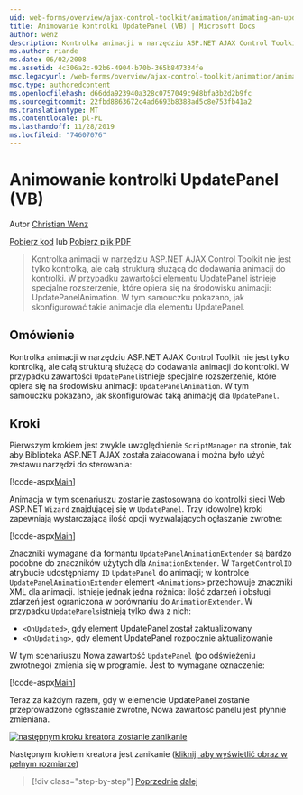 ```yaml
---
uid: web-forms/overview/ajax-control-toolkit/animation/animating-an-updatepanel-control-vb
title: Animowanie kontrolki UpdatePanel (VB) | Microsoft Docs
author: wenz
description: Kontrolka animacji w narzędziu ASP.NET AJAX Control Toolkit nie jest tylko kontrolką, ale całą strukturą służącą do dodawania animacji do kontrolki. Dla zawartości...
ms.author: riande
ms.date: 06/02/2008
ms.assetid: 4c306a2c-92b6-4904-b70b-365b847334fe
msc.legacyurl: /web-forms/overview/ajax-control-toolkit/animation/animating-an-updatepanel-control-vb
msc.type: authoredcontent
ms.openlocfilehash: d66dda923940a328c0757049c9d8bfa3b2d2b9fc
ms.sourcegitcommit: 22fbd8863672c4ad6693b8388ad5c8e753fb41a2
ms.translationtype: MT
ms.contentlocale: pl-PL
ms.lasthandoff: 11/28/2019
ms.locfileid: "74607076"
---
```

# <a name="animating-an-updatepanel-control-vb"></a>Animowanie kontrolki UpdatePanel (VB)

Autor [Christian Wenz](https://github.com/wenz)

[Pobierz kod](https://download.microsoft.com/download/9/3/f/93f8daea-bebd-4821-833b-95205389c7d0/UpdatePanelAnimation1.vb.zip) lub [Pobierz plik PDF](https://download.microsoft.com/download/b/6/a/b6ae89ee-df69-4c87-9bfb-ad1eb2b23373/updatepanelanimation1VB.pdf)

> Kontrolka animacji w narzędziu ASP.NET AJAX Control Toolkit nie jest tylko kontrolką, ale całą strukturą służącą do dodawania animacji do kontrolki. W przypadku zawartości elementu UpdatePanel istnieje specjalne rozszerzenie, które opiera się na środowisku animacji: UpdatePanelAnimation. W tym samouczku pokazano, jak skonfigurować takie animacje dla elementu UpdatePanel.

## <a name="overview"></a>Omówienie

Kontrolka animacji w narzędziu ASP.NET AJAX Control Toolkit nie jest tylko kontrolką, ale całą strukturą służącą do dodawania animacji do kontrolki. W przypadku zawartości `UpdatePanel`istnieje specjalne rozszerzenie, które opiera się na środowisku animacji: `UpdatePanelAnimation`. W tym samouczku pokazano, jak skonfigurować taką animację dla `UpdatePanel`.

## <a name="steps"></a>Kroki

Pierwszym krokiem jest zwykle uwzględnienie `ScriptManager` na stronie, tak aby Biblioteka ASP.NET AJAX została załadowana i można było użyć zestawu narzędzi do sterowania:

[!code-aspx[Main](animating-an-updatepanel-control-vb/samples/sample1.aspx)]

Animacja w tym scenariuszu zostanie zastosowana do kontrolki sieci Web ASP.NET `Wizard` znajdującej się w `UpdatePanel`. Trzy (dowolne) kroki zapewniają wystarczającą ilość opcji wyzwalających ogłaszanie zwrotne:

[!code-aspx[Main](animating-an-updatepanel-control-vb/samples/sample2.aspx)]

Znaczniki wymagane dla formantu `UpdatePanelAnimationExtender` są bardzo podobne do znaczników użytych dla `AnimationExtender`. W `TargetControlID` atrybucie udostępniamy `ID` `UpdatePanel` do animacji; w kontrolce `UpdatePanelAnimationExtender` element `<Animations>` przechowuje znaczniki XML dla animacji. Istnieje jednak jedna różnica: ilość zdarzeń i obsługi zdarzeń jest ograniczona w porównaniu do `AnimationExtender`. W przypadku `UpdatePanels`istnieją tylko dwa z nich:

- `<OnUpdated>`, gdy element UpdatePanel został zaktualizowany
- `<OnUpdating>`, gdy element UpdatePanel rozpocznie aktualizowanie

W tym scenariuszu Nowa zawartość `UpdatePanel` (po odświeżeniu zwrotnego) zmienia się w programie. Jest to wymagane oznaczenie:

[!code-aspx[Main](animating-an-updatepanel-control-vb/samples/sample3.aspx)]

Teraz za każdym razem, gdy w elemencie UpdatePanel zostanie przeprowadzone ogłaszanie zwrotne, Nowa zawartość panelu jest płynnie zmieniana.

[![następnym kroku kreatora zostanie zanikanie](animating-an-updatepanel-control-vb/_static/image2.png)](animating-an-updatepanel-control-vb/_static/image1.png)

Następnym krokiem kreatora jest zanikanie ([kliknij, aby wyświetlić obraz w pełnym rozmiarze](animating-an-updatepanel-control-vb/_static/image3.png))

> [!div class="step-by-step"]
> [Poprzednie](changing-an-animation-using-client-side-code-vb.md)
> [dalej](dynamically-controlling-updatepanel-animations-vb.md)
